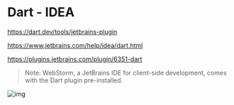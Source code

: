 # Dart - IDEA

<https://dart.dev/tools/jetbrains-plugin>

<https://www.jetbrains.com/help/idea/dart.html>

<https://plugins.jetbrains.com/plugin/6351-dart>

> Note: WebStorm, a JetBrains IDE for client-side development, comes with the Dart plugin pre-installed.

![img](https://gitee.com/mrhuangyuhui/images/raw/master/dart/dart-idea-1.jpg)
